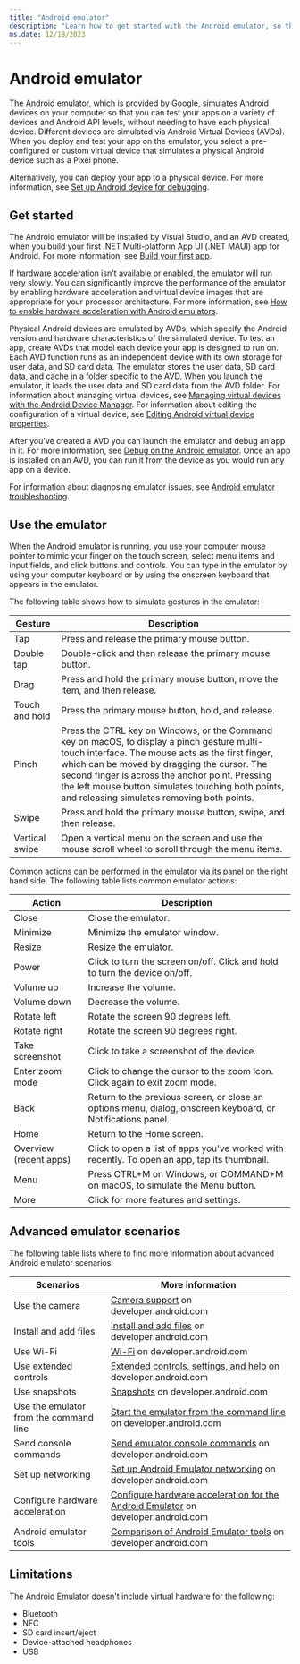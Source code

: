 ```yaml
---
title: "Android emulator"
description: "Learn how to get started with the Android emulator, so that you can test your apps on a variety of devices and Android API levels without requiring physical devices."
ms.date: 12/18/2023
---
```


# Android emulator

The Android emulator, which is provided by Google, simulates Android devices on your computer so that you can test your apps on a variety of devices and Android API levels, without needing to have each physical device. Different devices are simulated via Android Virtual Devices (AVDs). When you deploy and test your app on the emulator, you select a pre-configured or custom virtual device that simulates a physical Android device such as a Pixel phone.

Alternatively, you can deploy your app to a physical device. For more information, see [Set up Android device for debugging](~/android/device/setup.md).

## Get started

The Android emulator will be installed by Visual Studio, and an AVD created, when you build your first .NET Multi-platform App UI (.NET MAUI) app for Android. For more information, see [Build your first app](~/get-started/first-app.md?pivots=devices-android).

If hardware acceleration isn't available or enabled, the emulator will run very slowly. You can significantly improve the performance of the emulator by enabling hardware acceleration and virtual device images that are appropriate for your processor architecture. For more information, see [How to enable hardware acceleration with Android emulators](hardware-accelerationl.md).

Physical Android devices are emulated by AVDs, which specify the Android version and hardware characteristics of the simulated device. To test an app, create AVDs that model each device your app is designed to run on. Each AVD function runs as an independent device with its own storage for user data, and SD card data. The emulator stores the user data, SD card data, and cache in a folder specific to the AVD. When you launch the emulator, it loads the user data and SD card data from the AVD folder. For information about managing virtual devices, see [Managing virtual devices with the Android Device Manager](device-manager.md). For information about editing the configuration of a virtual device, see [Editing Android virtual device properties](device-properties.md).

After you've created a AVD you can launch the emulator and debug an app in it. For more information, see [Debug on the Android emulator](debug-on-emulator.md). Once an app is installed on an AVD, you can run it from the device as you would run any app on a device.

For information about diagnosing emulator issues, see [Android emulator troubleshooting](troubleshooting.md).

## Use the emulator

When the Android emulator is running, you use your computer mouse pointer to mimic your finger on the touch screen, select menu items and input fields, and click buttons and controls. You can type in the emulator by using your computer keyboard or by using the onscreen keyboard that appears in the emulator.

The following table shows how to simulate gestures in the emulator:

| Gesture | Description |
| ------- | ----------- |
| Tap | Press and release the primary mouse button. |
| Double tap | Double-click and then release the primary mouse button. |
| Drag | Press and hold the primary mouse button, move the item, and then release. |
| Touch and hold | Press the primary mouse button, hold, and release. |
| Pinch | Press the CTRL key on Windows, or the Command key on macOS, to display a pinch gesture multi-touch interface. The mouse acts as the first finger, which can be moved by dragging the cursor. The second finger is across the anchor point. Pressing the left mouse button simulates touching both points, and releasing simulates removing both points. |
| Swipe | Press and hold the primary mouse button, swipe, and then release. |
| Vertical swipe | Open a vertical menu on the screen and use the mouse scroll wheel to scroll through the menu items. |

Common actions can be performed in the emulator via its panel on the right hand side. The following table lists common emulator actions:

| Action | Description |
| ------ | ----------- |
| Close | Close the emulator. |
| Minimize | Minimize the emulator window. |
| Resize | Resize the emulator. |
| Power | Click to turn the screen on/off. Click and hold to turn the device on/off. |
| Volume up | Increase the volume. |
| Volume down | Decrease the volume. |
| Rotate left | Rotate the screen 90 degrees left. |
| Rotate right | Rotate the screen 90 degrees right. |
| Take screenshot | Click to take a screenshot of the device. |
| Enter zoom mode | Click to change the cursor to the zoom icon. Click again to exit zoom mode. |
| Back | Return to the previous screen, or close an options menu, dialog, onscreen keyboard, or Notifications panel. |
| Home | Return to the Home screen. |
| Overview (recent apps) | Click to open a list of apps you've worked with recently. To open an app, tap its thumbnail.  |
| Menu | Press CTRL+M on Windows, or COMMAND+M on macOS, to simulate the Menu button. |
| More | Click for more features and settings. |

## Advanced emulator scenarios

The following table lists where to find more information about advanced Android emulator scenarios:

| Scenarios | More information |
| ------- | ---------------- |
| Use the camera | [Camera support](https://developer.android.com/studio/run/emulator-use-camera) on developer.android.com |
| Install and add files | [Install and add files](https://developer.android.com/studio/run/emulator-install-add-files) on developer.android.com |
| Use Wi-Fi | [Wi-Fi](https://developer.android.com/studio/run/emulator-wifi) on developer.android.com |
| Use extended controls | [Extended controls, settings, and help](https://developer.android.com/studio/run/emulator-extended-controls) on developer.android.com |
| Use snapshots | [Snapshots](https://developer.android.com/studio/run/emulator-snapshots) on developer.android.com |
| Use the emulator from the command line | [Start the emulator from the command line](https://developer.android.com/studio/run/emulator-commandline) on developer.android.com |
| Send console commands | [Send emulator console commands](https://developer.android.com/studio/run/emulator-console) on developer.android.com |
| Set up networking | [Set up Android Emulator networking](https://developer.android.com/studio/run/emulator-networking) on developer.android.com |
| Configure hardware acceleration | [Configure hardware acceleration for the Android Emulator](https://developer.android.com/studio/run/emulator-acceleration) on developer.android.com |
| Android emulator tools | [Comparison of Android Emulator tools](https://developer.android.com/studio/run/emulator-comparison) on developer.android.com |

## Limitations

The Android Emulator doesn't include virtual hardware for the following:

- Bluetooth
- NFC
- SD card insert/eject
- Device-attached headphones
- USB
